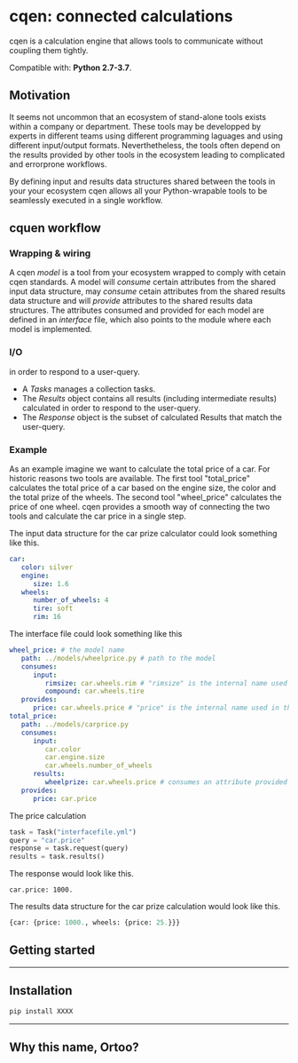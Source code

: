 ﻿# cqen: connected calculations  

cqen is a calculation engine that allows tools to communicate without coupling them tightly.

Compatible with: __Python 2.7-3.7__.

## Motivation
It seems not uncommon that an ecosystem of stand-alone tools exists within a company or department. These tools may be developped by experts in different teams using different programming laguages and using different input/output formats. Neverthetheless, the tools often depend on the results provided by other tools in the ecosystem leading to complicated and errorprone workflows.

By defining input and results data structures shared between the tools in your your ecosystem cqen allows all your Python-wrapable tools to be seamlessly executed in a single workflow.

## cquen workflow

### Wrapping & wiring
A cqen _model_ is a tool from your ecosystem wrapped to comply with cetain cqen standards. A model will _consume_ certain attributes from the shared input data structure, may _consume_ cetain attributes from the shared results data structure and will _provide_ attributes to the shared results data structures. The attributes consumed and provided for each model are defined in an _interface_ file, which also points to the module where each model is implemented.

### I/O
in order to respond to a user-query. 
- A _Tasks_ manages a collection tasks.
- The _Results_ object contains all results (including intermediate results) calculated in order to respond to the user-query.
- The _Response_ object is the subset of calculated Results that match the user-query.



### Example
As an example imagine we want to calculate the total price of a car. For historic reasons two tools are available. The first tool "total_price" calculates the total price of a car based on the engine size, the color and the total prize of the wheels. The second tool "wheel_price" calculates the price of one wheel. cqen provides a smooth way of connecting the two tools and calculate the car price in a single step.

The input data structure for the car prize calculator could look something like this.

```yml
car:
   color: silver
   engine:
      size: 1.6
   wheels:
      number_of_wheels: 4
      tire: soft
      rim: 16
```


The interface file could look something like this 

```yml
wheel_price: # the model name
   path: ../models/wheelprice.py # path to the model
   consumes:
      input:
         rimsize: car.wheels.rim # "rimsize" is the internal name used in the model "car.wheels.rim" is a path in the input data structure
         compound: car.wheels.tire
   provides:
      price: car.wheels.price # "price" is the internal name used in the model "car.wheels.price" is a path in the results data structure
total_price: 
   path: ../models/carprice.py 
   consumes:
      input: 
         car.color
         car.engine.size
         car.wheels.number_of_wheels
      results:
         wheelprize: car.wheels.price # consumes an attribute provided by the "wheel_price" model
   provides:
      price: car.price
```
The price calculation 

```python
task = Task("interfacefile.yml")
query = "car.price"
response = task.request(query)
results = task.results()
```

The response would look like this.

```
car.price: 1000.
```

The results data structure for the car prize calculation would look like this.

```python
{car: {price: 1000., wheels: {price: 25.}}}
```




## Getting started



------------------


## Installation

```sh
pip install XXXX
```

------------------
## Why this name, Ortoo?



